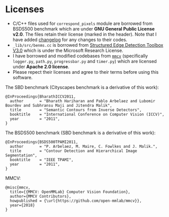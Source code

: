 # Licenses

- C/C++ files used for `correspond_pixels` module are borrowed from BSDS500 benchmark which are under __GNU General Public License v2.0__. The files retain their license (marked in the header). Note that I have added [changelog](./pyEdgeEval/_lib/README.md) for any changes to their codes.
- `_lib/src/benms.cc` is borrowed from [Structured Edge Detection Toolbox V3.0](https://github.com/pdollar/edges) which is under the Microsoft Research License.
- I have borrowed and modified codebases from [`mmcv`](https://github.com/open-mmlab/mmcv) (specifically `logger.py`, `path.py`, `progressbar.py` and `timer.py`) which are licensed under __Apache 2.0 license__.
- Please repect their licenses and agree to their terms before using this software.

The SBD benchmark (Cityscapes benchmark is a derivative of this work):
```
@InProceedings{BharathICCV2011,
  author       = "Bharath Hariharan and Pablo Arbelaez and Lubomir Bourdev and Subhransu Maji and Jitendra Malik",
  title        = "Semantic Contours from Inverse Detectors",
  booktitle    = "International Conference on Computer Vision (ICCV)",
  year         = "2011",
}
```

The BSDS500 benchmark (SBD benchmark is a derivative of this work):
```
@InProceedings{BSDS500TPAMI2011,
  author       = "P. Arbelaez, M. Maire, C. Fowlkes and J. Malik.",
  title        = "Contour Detection and Hierarchical Image Segmentation",
  booktitle    = "IEEE TPAMI",
  year         = "2011",
}
```

MMCV:
```
@misc{mmcv,
  title={{MMCV: OpenMMLab} Computer Vision Foundation},
  author={MMCV Contributors},
  howpublished = {\url{https://github.com/open-mmlab/mmcv}},
  year={2018}
}
```
